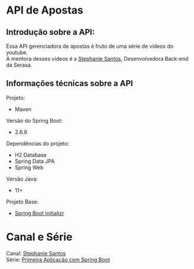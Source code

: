 # API de Apostas

## Introdução sobre a API:

Essa API gerenciadora de apostas é fruto de uma série de vídeos do youtube.<br />
A mentora desses vídeos é a [Stephanie Santos](https://www.linkedin.com/in/stephanie-santos-a08636184/), Desenvolvedora Back-end da Serasa.  

## Informações técnicas sobre a API

Projeto:
- Maven

Versão do Spring Boot:
- 2.6.6

Dependências do projeto:
- H2 Database
- Spring Data JPA
- Spring Web

Versão Java:
- 11+

Projeto Base:
- [Spring Boot Initializr](https://start.spring.io/#!type=maven-project&language=java&platformVersion=2.6.6&packaging=jar&jvmVersion=11&groupId=com.example&artifactId=demo&name=demo&description=Demo%20project%20for%20Spring%20Boot&packageName=com.example.demo&dependencies=h2,data-jpa,web)


# Canal e Série
Canal: [Stephanie Santos](https://www.youtube.com/channel/UCodly8ilDO2ZG44qhVKAE7Q)<br />
Série: [Primeira Aplicação com Spring Boot](https://www.youtube.com/watch?v=tnrA5FOBKwg&list=PLrpEg_j6ZYjkilMbEIeqxOvjRCK-yePyG&ab_channel=StephanieSantos)
